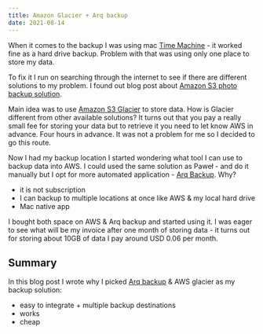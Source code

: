 ```yaml
---
title: Amazon Glacier + Arq backup
date: 2021-08-14
---
```


When it comes to the backup I was using mac [Time Machine](https://support.apple.com/en-us/HT201250) - it worked fine as a hard drive backup. Problem with that was using only one place to store my data.

To fix it I run on searching through the internet to see if there are different solutions to my problem. I found out blog post about [Amazon S3 photo backup solution](https://pawelgrzybek.com/my-amazon-s3-photo-backup-solution/).

Main idea was to use [Amazon S3 Glacier](https://aws.amazon.com/s3/glacier/) to store data. How is Glacier different from other available solutions? It turns out that you pay a really small fee for storing your data but to retrieve it you need to let know AWS in advance. Four hours in advance. It was not a problem for me so I decided to go this route.

Now I had my backup location I started wondering what tool I can use to backup data into AWS. I could used the same solution as Paweł - and do it manually but I opt for more automated application - [Arq Backup](https://www.arqbackup.com/). Why?

- it is not subscription
- I can backup to multiple locations at once like AWS & my local hard drive
- Mac native app

I bought both space on AWS & Arq backup and started using it. I was eager to see what will be my invoice after one month of storing data - it turns out for storing about 10GB of data I pay around USD 0.06 per month.

## Summary

In this blog post I wrote why I picked [Arq backup](https://www.arqbackup.com/) & AWS glacier as my backup solution:

- easy to integrate + multiple backup destinations
- works
- cheap
